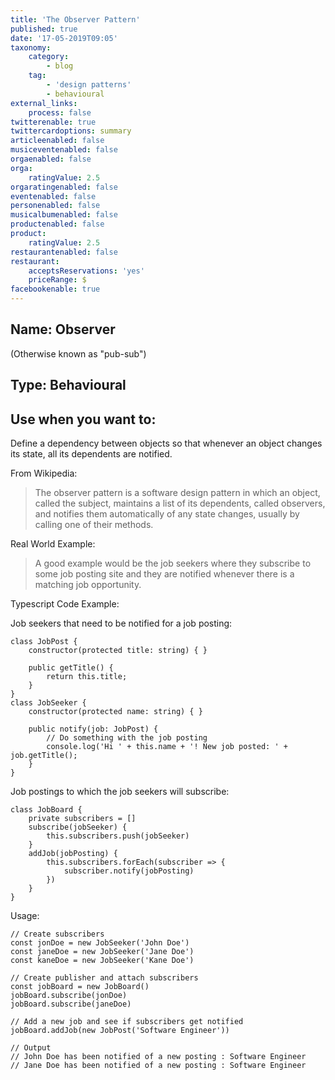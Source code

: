 ```yaml
---
title: 'The Observer Pattern'
published: true
date: '17-05-2019T09:05'
taxonomy:
    category:
        - blog
    tag:
        - 'design patterns'
        - behavioural
external_links:
    process: false
twitterenable: true
twittercardoptions: summary
articleenabled: false
musiceventenabled: false
orgaenabled: false
orga:
    ratingValue: 2.5
orgaratingenabled: false
eventenabled: false
personenabled: false
musicalbumenabled: false
productenabled: false
product:
    ratingValue: 2.5
restaurantenabled: false
restaurant:
    acceptsReservations: 'yes'
    priceRange: $
facebookenable: true
---
```


## Name: Observer

(Otherwise known as "pub-sub")

## Type: Behavioural

## Use when you want to:

Define a dependency between objects so that whenever an object changes its state, all its dependents are notified.

From Wikipedia:

> The observer pattern is a software design pattern in which an object, called the subject, maintains a list of its dependents, called observers, and notifies them automatically of any state changes, usually by calling one of their methods.

Real World Example:

> A good example would be the job seekers where they subscribe to some job posting site and they are notified whenever there is a matching job opportunity.

Typescript Code Example:

Job seekers that need to be notified for a job posting:

```
class JobPost {
    constructor(protected title: string) { }

    public getTitle() {
        return this.title;
    }
}
class JobSeeker {
    constructor(protected name: string) { }

    public notify(job: JobPost) {
        // Do something with the job posting
        console.log('Hi ' + this.name + '! New job posted: ' + job.getTitle();
    }
}
```
Job postings to which the job seekers will subscribe:
```
class JobBoard {
    private subscribers = []
    subscribe(jobSeeker) {
        this.subscribers.push(jobSeeker)
    }
    addJob(jobPosting) {
        this.subscribers.forEach(subscriber => {
            subscriber.notify(jobPosting)
        })
    }
}
```
Usage:
```
// Create subscribers
const jonDoe = new JobSeeker('John Doe')
const janeDoe = new JobSeeker('Jane Doe')
const kaneDoe = new JobSeeker('Kane Doe')

// Create publisher and attach subscribers
const jobBoard = new JobBoard()
jobBoard.subscribe(jonDoe)
jobBoard.subscribe(janeDoe)

// Add a new job and see if subscribers get notified
jobBoard.addJob(new JobPost('Software Engineer'))

// Output
// John Doe has been notified of a new posting : Software Engineer
// Jane Doe has been notified of a new posting : Software Engineer
```
<script async src="//jsfiddle.net/harps116/1barv6dy/1/embed/js/"></script>
